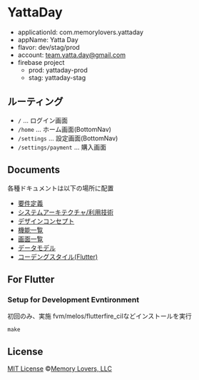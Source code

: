 # YattaDay

- applicationId: com.memorylovers.yattaday
- appName: Yatta Day
- flavor: dev/stag/prod
- account: <team.yatta.day@gmail.com>
- firebase project
  - prod: yattaday-prod
  - stag: yattaday-stag

## ルーティング

- `/` ... ログイン画面
- `/home` ... ホーム画面(BottomNav)
- `/settings` ... 設定画面(BottomNav)
- `/settings/payment` ... 購入画面

## Documents

各種ドキュメントは以下の場所に配置

- [要件定義](/_docs/01_requirements.md)
- [システムアーキテクチャ/利用技術](_docs/02_system_architecture.md)
- [デザインコンセプト](_docs/03_designs.md)
- [機能一覧](_docs/04_features.md)
- [画面一覧](_docs/05_screens.md)
- [データモデル](_docs/06_data_models.md)
- [コーデングスタイル(Flutter)](_docs/10_cording_style_flutter.md)

## For Flutter

### Setup for Development Evntironment

初回のみ、実施
fvm/melos/flutterfire_cilなどインストールを実行

```shell
make
```

## License

[MIT License](/LICENSE) ©[Memory Lovers, LLC](https://memory-lovers.com)
